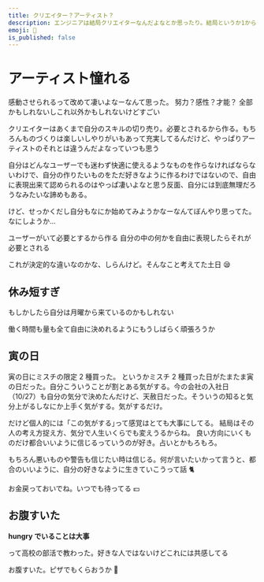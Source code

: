 ```yaml
---
title: クリエイター？アーティスト？
description: エンジニアは結局クリエイターなんだよなとか思ったり。結局というか1から10までクリエイターか
emoji: 🦾
is_published: false
---
```


# アーティスト憧れる

感動させられるって改めて凄いよなーなんて思った。
努力？感性？才能？
全部かもしれないしこれ以外かもしれないけどすごい

クリエイターはあくまで自分のスキルの切り売り。必要とされるから作る。もちろんものづくりは楽しいしやりがいもあって充実してるんだけど、やっぱりアーティストのそれとは違うんだよなっていつも思う

自分はどんなユーザーでも迷わず快適に使えるようなものを作らなければならないわけで、自分の作りたいものをただ好きなように作るわけではないので、自由に表現出来て認められるのはやっぱ凄いよなと思う反面、自分には到底無理だろうなみたいな諦めもある。

けど、せっかくだし自分もなにか始めてみようかなーなんてぼんやり思ってた。なにしようか...

ユーザーがいて必要とするから作る
自分の中の何かを自由に表現したらそれが必要とされる

これが決定的な違いなのかな、しらんけど。そんなこと考えてた土日 😪

## 休み短すぎ

もしかしたら自分は月曜から来ているのかもしれない

働く時間も量も全て自由に決めれるようにもうしばらく頑張ろうか

## 寅の日

寅の日にミスチの限定 2 種買った。
というかミスチ 2 種買った日がたまたま寅の日だった。自分こういうことが割とある気がする。今の会社の入社日（10/27）も自分の気分で決めたんだけど、天赦日だった。そういうの知ると気分上がるしなにか上手く気がする。気がするだけ。

だけど個人的には「この気がする｣って感覚はとても大事にしてる。
結局はその人の考え方捉え方、気分で人生いくらでも変えうるからね。
良い方向にいくものだけ都合いいように信じるっていうのが好き。占いとかもろもろ。

もちろん悪いものや警告も信じたい時は信じる。何が言いたいかって言うと、都合のいいように、自分の好きなように生きていこうって話 🐈

お金戻っておいでね。いつでも待ってる 💵

## お腹すいた

**hungry でいることは大事**

って高校の部活で教わった。好きな人ではないけどこれには共感してる

お腹すいた。ピザでもくらおうか 🍕
